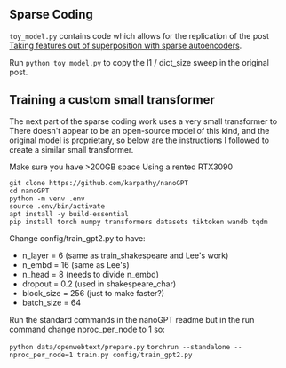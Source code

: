 
## Sparse Coding

`toy_model.py` contains code which allows for the replication of the post [Taking features out of superposition with sparse autoencoders](https://www.lesswrong.com/posts/z6QQJbtpkEAX3Aojj/interim-research-report-taking-features-out-of-superposition).

Run `python toy_model.py` to copy the l1 / dict_size sweep in the original post.

## Training a custom small transformer

The next part of the sparse coding work uses a very small transformer to 
There doesn't appear to be an open-source model of this kind, and the original model is proprietary, so below are the instructions I followed to create a similar small transformer.

Make sure you have >200GB space
Using a rented RTX3090

```
git clone https://github.com/karpathy/nanoGPT
cd nanoGPT
python -m venv .env
source .env/bin/activate
apt install -y build-essential
pip install torch numpy transformers datasets tiktoken wandb tqdm
```

Change config/train_gpt2.py to have:
* n_layer = 6 (same as train_shakespeare and Lee's work)
* n_embd = 16 (same as Lee's)
* n_head = 8 (needs to divide n_embd)
* dropout = 0.2 (used in shakespeare_char)
* block_size = 256 (just to make faster?)
* batch_size = 64

Run the standard commands in the nanoGPT readme 
but in the run command change nproc_per_node to 1
so:

`python data/openwebtext/prepare.py`
`torchrun --standalone --nproc_per_node=1 train.py config/train_gpt2.py`

